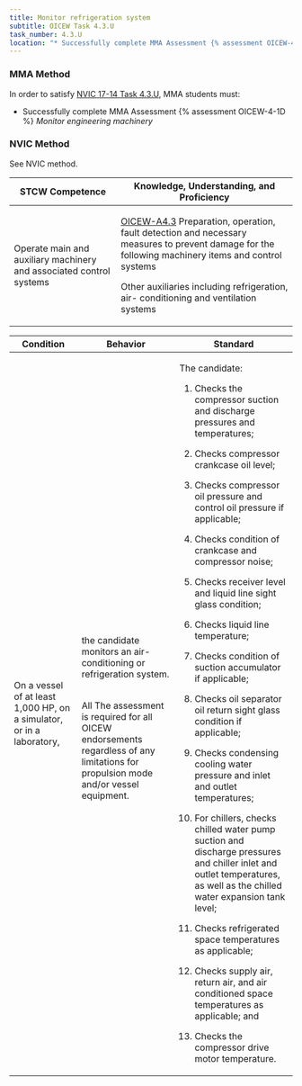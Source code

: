 ```yaml
---
title: Monitor refrigeration system
subtitle: OICEW Task 4.3.U 
task_number: 4.3.U
location: "* Successfully complete MMA Assessment {% assessment OICEW-4-1D %} *Monitor engineering machinery*" 
---
```



### MMA Method

In order to satisfy  [NVIC 17-14  Task  4.3.U]({{site.baseurl}}/assets/images/nvic-17-14.pdf), MMA students must:

* Successfully complete MMA Assessment {% assessment OICEW-4-1D %} *Monitor engineering machinery*


### NVIC Method

<a onclick="togglevisibility('nvic_methods')" >See NVIC method.</a>

<div id='nvic_methods' class='hide'>

<table>
<thead>
<tr>
<th class='forty'> STCW Competence </th>
<th class='sixty'> Knowledge, Understanding, and Proficiency </th>
</tr>
</thead>




<tbody>
<tr><td markdown='1'>

Operate main and auxiliary machinery and associated control systems

</td><td markdown='1'>

[OICEW-A4.3](../../tables/31.html#OICEW-A4.3) Preparation, operation, fault detection and necessary measures to prevent damage for the following machinery items and control systems 

Other auxiliaries including refrigeration, air- conditioning and ventilation systems

</td></tr>


</tbody>
</table>


<table>
<thead>
<tr><th class='twenty'>  Condition </th><th class='twenty'> Behavior </th><th  class='sixty'>Standard </th></tr>
</thead>
<tbody >



<tr><td markdown='1'>

On a vessel of at least 1,000 HP, on a simulator, or in a laboratory,

</td><td markdown='1'>

the candidate monitors an air- conditioning or refrigeration system.

<br>

<div class="tooltip">All
<span class="tooltiptext">
The assessment is required for all OICEW endorsements regardless of any limitations for propulsion mode and/or vessel equipment.
</span>
</div>


</td><td markdown='1'>

The candidate:

1. Checks the compressor suction and discharge pressures and temperatures;

2. Checks compressor crankcase oil level;

3. Checks compressor oil pressure and control oil pressure if applicable;

4. Checks condition of crankcase and compressor noise;

5. Checks receiver level and liquid line sight glass condition;

6. Checks liquid line temperature;

7. Checks condition of suction accumulator if applicable;

8. Checks oil separator oil return sight glass condition if applicable;

9. Checks condensing cooling water pressure and inlet and outlet temperatures;

10. For chillers, checks chilled water pump suction and discharge pressures and chiller inlet and outlet temperatures, as well as the chilled water expansion tank level;

11. Checks refrigerated space temperatures as applicable;

12. Checks supply air, return air, and air conditioned space temperatures as applicable; and

13. Checks the compressor drive motor temperature.

</td></tr>
</tbody>
</table>
</div>
